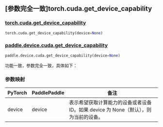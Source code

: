 ## [参数完全一致]torch.cuda.get_device_capability

### [torch.cuda.get_device_capability](https://pytorch.org/docs/stable/generated/torch.cuda.get_device_capability.html#torch.cuda.get_device_capability)

```python
torch.cuda.get_device_capability(device=None)
```

### [paddle.device.cuda.get_device_capability](https://www.paddlepaddle.org.cn/documentation/docs/zh/develop/api/paddle/device/cuda/get_device_capability_cn.html)

```python
paddle.device.cuda.get_device_capability(device=None)
```

功能一致，参数完全一致，具体如下：
### 参数映射

| PyTorch       | PaddlePaddle        | 备注                                                   |
| ------------- |---------------------| ------------------------------------------------------ |
| device        | device              | 表示希望获取计算能力的设备或者设备 ID。如果 device 为 None（默认），则为当前的设备。 |

